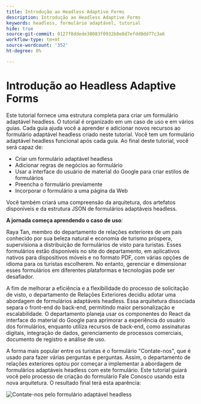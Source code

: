 ```yaml
---
title: Introdução ao Headless Adaptive Forms
description: Introdução ao Headless Adaptive Forms
keywords: headless, formulário adaptável, tutorial
hide: true
source-git-commit: 0127f8ddede38083f0932b0e8d7efdd0dd77c3a6
workflow-type: tm+mt
source-wordcount: '352'
ht-degree: 0%

---
```



# Introdução ao Headless Adaptive Forms

Este tutorial fornece uma estrutura completa para criar um formulário adaptável headless. O tutorial é organizado em um caso de uso e em vários guias. Cada guia ajuda você a aprender e adicionar novos recursos ao formulário adaptável headless criado neste tutorial. Você tem um formulário adaptável headless funcional após cada guia. Ao final deste tutorial, você será capaz de:

* Criar um formulário adaptável headless
* Adicionar regras de negócios ao formulário
* Usar a interface do usuário de material do Google para criar estilos de formulários
* Preencha o formulário previamente 
* Incorporar o formulário a uma página da Web

Você também criará uma compreensão da arquitetura, dos artefatos disponíveis e da estrutura JSON de formulários adaptáveis headless.

**A jornada começa aprendendo o caso de uso**:

Raya Tan, membro do departamento de relações exteriores de um país conhecido por sua beleza natural e economia de turismo próspera, supervisiona a distribuição de formulários de visto para turistas. Esses formulários estão disponíveis no site do departamento, em aplicativos nativos para dispositivos móveis e no formato PDF, com várias opções de idioma para os turistas escolherem. No entanto, gerenciar e dimensionar esses formulários em diferentes plataformas e tecnologias pode ser desafiador.

A fim de melhorar a eficiência e a flexibilidade do processo de solicitação de visto, o departamento de Relações Exteriores decidiu adotar uma abordagem de formulários adaptáveis headless. Essa arquitetura dissociada separa o front-end do back-end, permitindo maior personalização e escalabilidade. O departamento planeja usar os componentes do React da interface do material do Google para aprimorar a experiência do usuário dos formulários, enquanto utiliza recursos de back-end, como assinaturas digitais, integração de dados, gerenciamento de processos comerciais, documento de registro e análise de uso.

A forma mais popular entre os turistas é o formulário &quot;Contate-nos&quot;, que é usado para fazer várias perguntas e perguntas. Assim, o departamento de relações exteriores optou por começar a implementar a abordagem de formulários adaptáveis headless com este formulário. Este tutorial guiará você pelo processo de criação do formulário Fale Conosco usando esta nova arquitetura. O resultado final terá esta aparência:

![Contate-nos pelo formulário adaptável headless](assets/contact-us-headless-adaptive-forms.png)